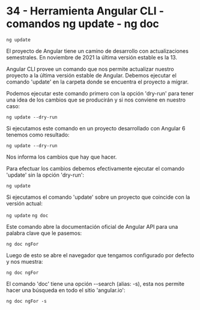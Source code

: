 # 34 - Herramienta Angular CLI - comandos ng update - ng doc

```ng update```

El proyecto de Angular tiene un camino de desarrollo con actualizaciones semestrales. 
En noviembre de 2021 la última versión estable es la 13.

Angular CLI provee un comando que nos permite actualizar nuestro proyecto a la última versión estable de Angular. 
Debemos ejecutar el comando 'update' en la carpeta donde se encuentra el proyecto a migrar.

Podemos ejecutar este comando primero con la opción 'dry-run' para tener una idea de los cambios que se producirán 
y si nos conviene en nuestro caso:

```ng update --dry-run```

Si ejecutamos este comando en un proyecto desarrollado con Angular 6 tenemos como resultado:

```ng update --dry-run```

Nos informa los cambios que hay que hacer.

Para efectuar los cambios debemos efectivamente ejecutar el comando 'update' sin la opción 'dry-run':

```ng update```

Si ejecutamos el comando 'update' sobre un proyecto que coincide con la versión actual:

```ng update```
```ng doc```

Este comando abre la documentación oficial de Angular API para una palabra clave que le pasemos:

```ng doc ngFor```

Luego de esto se abre el navegador que tengamos configurado por defecto y nos muestra:

```ng doc ngFor```

El comando 'doc' tiene una opción --search (alias: -s), esta nos permite hacer una búsqueda en todo el sitio 'angular.io':

```ng doc ngFor -s```
